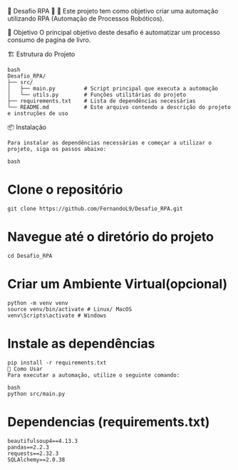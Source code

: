 🌟 Desafio RPA 🌟
🚀 Este projeto tem como objetivo criar uma automação utilizando RPA (Automação de Processos Robóticos).

🎯 Objetivo
O principal objetivo deste desafio é automatizar um processo consumo de pagina de livro. 

🏗️ Estrutura do Projeto
```
bash
Desafio_RPA/
├── src/
│   ├── main.py         # Script principal que executa a automação
│   └── utils.py        # Funções utilitárias do projeto
├── requirements.txt    # Lista de dependências necessárias
└── README.md           # Este arquivo contendo a descrição do projeto e instruções de uso
```

📦 Instalação
```
Para instalar as dependências necessárias e começar a utilizar o projeto, siga os passos abaixo:
```
```
bash
```
# Clone o repositório
```
git clone https://github.com/FernandoL9/Desafio_RPA.git
```
# Navegue até o diretório do projeto
```
cd Desafio_RPA
```

# Criar um Ambiente Virtual(opcional)
```
python -m venv venv 
source venv/bin/activate # Linux/ MacOS
venv\Scripts\activate # Windows
```

# Instale as dependências
```
pip install -r requirements.txt
🚀 Como Usar
Para executar a automação, utilize o seguinte comando:

bash
python src/main.py
```
# Dependencias (requirements.txt)
```
beautifulsoup4==4.13.3
pandas==2.2.3
requests==2.32.3
SQLAlchemy==2.0.38
```
